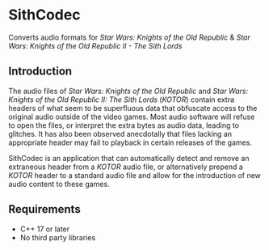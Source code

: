 # SithCodec
Converts audio formats for _Star Wars: Knights of the Old Republic_ & _Star Wars: Knights of the Old Republic II - The Sith Lords_

## Introduction
The audio files of _Star Wars: Knights of the Old Republic_ and _Star Wars: Knights of the Old Republic II: The Sith Lords_ (_KOTOR_) contain extra headers of what seem to be superfluous data that obfuscate access to the original audio outside of the video games. Most audio software will refuse to open the files, or interpret the extra bytes as audio data, leading to glitches. It has also been observed anecdotally that files lacking an appropriate header may fail to playback in certain releases of the games.

SithCodec is an application that can automatically detect and remove an extraneous header from a _KOTOR_ audio file, or alternatively prepend a _KOTOR_ header to a standard audio file and allow for the introduction of new audio content to these games.

## Requirements
- C++ 17 or later
- No third party libraries